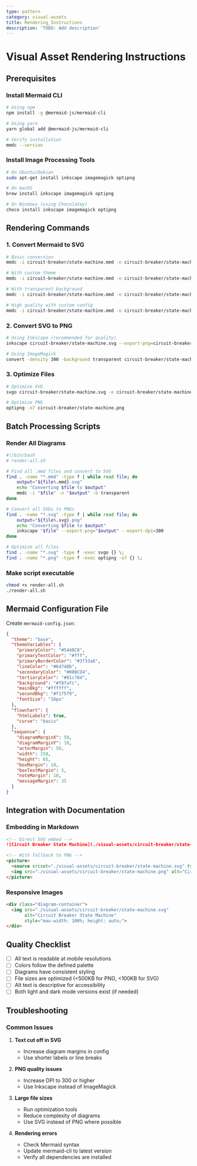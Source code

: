 ```yaml
---
type: pattern
category: visual-assets
title: Rendering_Instructions
description: 'TODO: Add description'
---
```


# Visual Asset Rendering Instructions

## Prerequisites

### Install Mermaid CLI
```bash
# Using npm
npm install -g @mermaid-js/mermaid-cli

# Using yarn
yarn global add @mermaid-js/mermaid-cli

# Verify installation
mmdc --version
```

### Install Image Processing Tools
```bash
# On Ubuntu/Debian
sudo apt-get install inkscape imagemagick optipng

# On macOS
brew install inkscape imagemagick optipng

# On Windows (using Chocolatey)
choco install inkscape imagemagick optipng
```

## Rendering Commands

### 1. Convert Mermaid to SVG
```bash
# Basic conversion
mmdc -i circuit-breaker/state-machine.mmd -o circuit-breaker/state-machine.svg

# With custom theme
mmdc -i circuit-breaker/state-machine.mmd -o circuit-breaker/state-machine.svg -t dark

# With transparent background
mmdc -i circuit-breaker/state-machine.mmd -o circuit-breaker/state-machine.svg -b transparent

# High quality with custom config
mmdc -i circuit-breaker/state-machine.mmd -o circuit-breaker/state-machine.svg -c mermaid-config.json
```

### 2. Convert SVG to PNG
```bash
# Using Inkscape (recommended for quality)
inkscape circuit-breaker/state-machine.svg --export-png=circuit-breaker/state-machine.png --export-dpi=300

# Using ImageMagick
convert -density 300 -background transparent circuit-breaker/state-machine.svg circuit-breaker/state-machine.png
```

### 3. Optimize Files
```bash
# Optimize SVG
svgo circuit-breaker/state-machine.svg -o circuit-breaker/state-machine.min.svg

# Optimize PNG
optipng -o7 circuit-breaker/state-machine.png
```

## Batch Processing Scripts

### Render All Diagrams
```bash
#!/bin/bash
# render-all.sh

# Find all .mmd files and convert to SVG
find . -name "*.mmd" -type f | while read file; do
    output="${file%.mmd}.svg"
    echo "Converting $file to $output"
    mmdc -i "$file" -o "$output" -b transparent
done

# Convert all SVGs to PNGs
find . -name "*.svg" -type f | while read file; do
    output="${file%.svg}.png"
    echo "Converting $file to $output"
    inkscape "$file" --export-png="$output" --export-dpi=300
done

# Optimize all files
find . -name "*.svg" -type f -exec svgo {} \;
find . -name "*.png" -type f -exec optipng -o7 {} \;
```

### Make script executable
```bash
chmod +x render-all.sh
./render-all.sh
```

## Mermaid Configuration File

Create `mermaid-config.json`:
```json
{
  "theme": "base",
  "themeVariables": {
    "primaryColor": "#5448C8",
    "primaryTextColor": "#fff",
    "primaryBorderColor": "#3f33a6",
    "lineColor": "#64748b",
    "secondaryColor": "#00BCD4",
    "tertiaryColor": "#81c784",
    "background": "#f8fafc",
    "mainBkg": "#ffffff",
    "secondBkg": "#f1f5f9",
    "fontSize": "16px"
  },
  "flowchart": {
    "htmlLabels": true,
    "curve": "basis"
  },
  "sequence": {
    "diagramMarginX": 50,
    "diagramMarginY": 10,
    "actorMargin": 50,
    "width": 150,
    "height": 65,
    "boxMargin": 10,
    "boxTextMargin": 5,
    "noteMargin": 10,
    "messageMargin": 35
  }
}
```

## Integration with Documentation

### Embedding in Markdown
```markdown
<!-- Direct SVG embed -->
![Circuit Breaker State Machine](./visual-assets/circuit-breaker/state-machine.svg)

<!-- With fallback to PNG -->
<picture>
  <source srcset="./visual-assets/circuit-breaker/state-machine.svg" type="image/svg+xml">
  <img src="./visual-assets/circuit-breaker/state-machine.png" alt="Circuit Breaker State Machine">
</picture>
```

### Responsive Images
```html
<div class="diagram-container">
  <img src="./visual-assets/circuit-breaker/state-machine.svg" 
       alt="Circuit Breaker State Machine"
       style="max-width: 100%; height: auto;">
</div>
```

## Quality Checklist

- [ ] All text is readable at mobile resolutions
- [ ] Colors follow the defined palette
- [ ] Diagrams have consistent styling
- [ ] File sizes are optimized (<500KB for PNG, <100KB for SVG)
- [ ] Alt text is descriptive for accessibility
- [ ] Both light and dark mode versions exist (if needed)

## Troubleshooting

### Common Issues

1. **Text cut off in SVG**
   - Increase diagram margins in config
   - Use shorter labels or line breaks

2. **PNG quality issues**
   - Increase DPI to 300 or higher
   - Use Inkscape instead of ImageMagick

3. **Large file sizes**
   - Run optimization tools
   - Reduce complexity of diagrams
   - Use SVG instead of PNG where possible

4. **Rendering errors**
   - Check Mermaid syntax
   - Update mermaid-cli to latest version
   - Verify all dependencies are installed